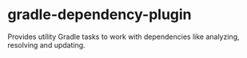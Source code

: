 gradle-dependency-plugin
========================

Provides utility Gradle tasks to work with dependencies like analyzing, resolving and updating.
